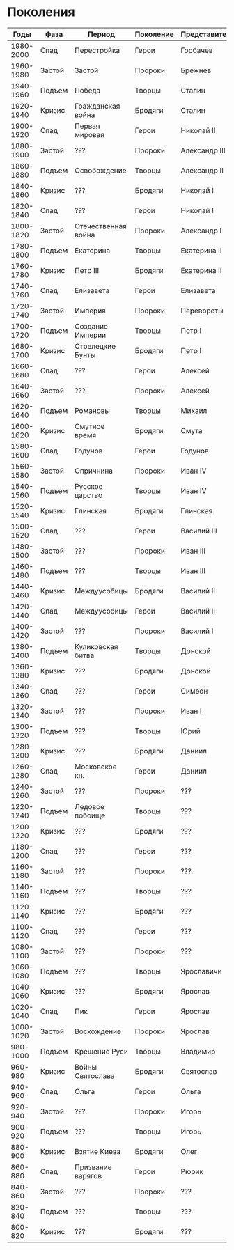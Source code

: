 # Поколения

|Годы       |Фаза           |Период                 |Поколение  |Представитель      |
|-----------|---------------|-----------------------|-----------|-------------------|
|1980-2000	|Спад			|Перестройка			|Герои		|Горбачев			|
|1960-1980	|Застой		    |Застой					|Пророки	|Брежнев			|
|1940-1960	|Подъем	        |Победа					|Творцы		|Сталин				|
|1920-1940	|Кризис		    |Гражданская война		|Бродяги	|Сталин				|
|1900-1920	|Спад			|Первая мировая			|Герои		|Николай II		    |
|1880-1900	|Застой		    |???					|Пророки	|Александр III	    |
|1860-1880	|Подъем	        |Освобождение			|Творцы		|Александр II	    |
|1840-1860	|Кризис		    |???					|Бродяги	|Николай I			|
|1820-1840	|Спад			|???					|Герои		|Николай I			|
|1800-1820	|Застой		    |Отечественная война	|Пророки	|Александр I		|
|1780-1800	|Подъем	        |Екатерина				|Творцы		|Екатерина II		|
|1760-1780	|Кризис		    |Петр III				|Бродяги	|Екатерина II		|
|1740-1760	|Спад			|Елизавета				|Герои		|Елизавета		    |
|1720-1740	|Застой		    |Империя				|Пророки	|Перевороты		    |
|1700-1720	|Подъем	        |Создание Империи		|Творцы		|Петр I				|
|1680-1700	|Кризис		    |Стрелецкие Бунты	    |Бродяги	|Петр I				|
|1660-1680	|Спад			|???					|Герои		|Алексей			|
|1640-1660	|Застой		    |???					|Пророки	|Алексей			|
|1620-1640	|Подъем	        |Романовы				|Творцы		|Михаил				|
|1600-1620	|Кризис		    |Смутное время			|Бродяги	|Смута				|
|1580-1600	|Спад			|Годунов				|Герои		|Годунов			|
|1560-1580	|Застой		    |Опричнина				|Пророки	|Иван IV			|
|1540-1560	|Подъем	        |Русское царство		|Творцы		|Иван IV			|
|1520-1540	|Кризис		    |Глинская				|Бродяги	|Глинская			|
|1500-1520	|Спад			|???					|Герои		|Василий III		|
|1480-1500	|Застой		    |???					|Пророки	|Иван III			|
|1460-1480	|Подъем	        |???					|Творцы		|Иван III			|
|1440-1460	|Кризис		    |Междуусобицы			|Бродяги	|Василий II			|
|1420-1440	|Спад			|Междуусобицы			|Герои		|Василий II			|
|1400-1420	|Застой		    |???					|Пророки	|Василий I			|
|1380-1400	|Подъем	        |Куликовская битва		|Творцы		|Донской			|
|1360-1380	|Кризис		    |???					|Бродяги	|Донской			|
|1340-1360	|Спад			|???					|Герои		|Симеон				|
|1320-1340	|Застой		    |???					|Пророки	|Иван I				|
|1300-1320	|Подъем	        |???					|Творцы		|Юрий				|
|1280-1300	|Кризис		    |???					|Бродяги	|Даниил				|
|1260-1280	|Спад			|Московское кн.		    |Герои		|Даниил				|
|1240-1260	|Застой		    |???					|Пророки	|???				|
|1220-1240	|Подъем	        |Ледовое побоище	    |Творцы		|???				|
|1200-1220	|Кризис		    |???					|Бродяги	|???				|
|1180-1200	|Спад			|???					|Герои		|???				|
|1160-1180	|Застой		    |???					|Пророки	|???				|
|1140-1160	|Подъем	        |???					|Творцы		|???				|
|1120-1140	|Кризис		    |???					|Бродяги	|???				|
|1100-1120	|Спад			|???					|Герои		|???				|
|1080-1100	|Застой		    |???					|Пророки	|???				|
|1060-1080	|Подъем	        |???				    |Творцы		|Ярославичи	    	|
|1040-1060	|Кризис		    |???					|Бродяги	|Ярослав		   	|
|1020-1040	|Спад			|Пик					|Герои		|Ярослав			|
|1000-1020	|Застой		    |Восхождение		    |Пророки	|Ярослав			|
|980-1000	|Подъем	        |Крещение Руси			|Творцы		|Владимир		    |
|960-980	|Кризис		    |Войны Святослава		|Бродяги	|Святослав		    |
|940-960	|Спад			|Ольга					|Герои		|Ольга				|
|920-940	|Застой		    |???					|Пророки	|Игорь				|
|900-920	|Подъем	        |???					|Творцы		|Игорь				|
|880-900	|Кризис		    |Взятие Киева			|Бродяги	|Олег				|
|860-880	|Спад			|Призвание варягов		|Герои		|Рюрик				|
|840-860	|Застой		    |???					|Пророки	|???				|
|820-840	|Подъем	        |???					|Творцы		|???				|
|800-820	|Кризис		    |???					|Бродяги	|???				|
